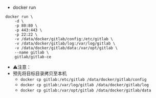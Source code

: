 - docker run
```
docker run \
    -d \
    -p 80:80 \
    -p 443:443 \
    -p 22:22 \
    -v /data/docker/gitlab/config:/etc/gitlab \
    -v /data/docker/gitlab/log:/var/log/gitlab \
    -v /data/docker/gitlab/data:/var/opt/gitlab \
    --name gitlab \
    gitlab/gitlab-ce
```
- ⚠️注意：
- 预先将目标目录拷贝至本机
  - `docker cp gitlab:/etc/gitlab /data/docker/gitlab/config`
  - `docker cp gitlab:/var/log/gitlab /data/docker/gitlab/log`
  - `docker cp gitlab:/var/opt/gitlab /data/docker/gitlab/data`

